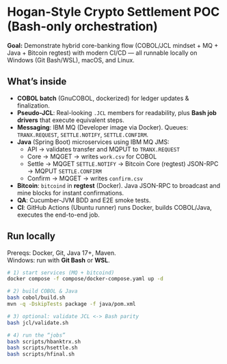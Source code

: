 # Hogan-Style Crypto Settlement POC (Bash-only orchestration)

**Goal:** Demonstrate hybrid core-banking flow (COBOL/JCL mindset + MQ + Java + Bitcoin regtest) with modern CI/CD — all runnable locally on Windows (Git Bash/WSL), macOS, and Linux.

## What’s inside
- **COBOL batch** (GnuCOBOL, dockerized) for ledger updates & finalization.
- **Pseudo-JCL**: Real-looking `.JCL` members for readability, plus **Bash job drivers** that execute equivalent steps.
- **Messaging**: IBM MQ (Developer image via Docker). Queues: `TRANX.REQUEST`, `SETTLE.NOTIFY`, `SETTLE.CONFIRM`.
- **Java** (Spring Boot) microservices using IBM MQ JMS:
  - API → validates transfer and MQPUT to `TRANX.REQUEST`
  - Core → MQGET → writes `work.csv` for COBOL
  - Settle → MQGET `SETTLE.NOTIFY` → Bitcoin Core (regtest) JSON-RPC → MQPUT `SETTLE.CONFIRM`
  - Confirm → MQGET → writes `confirm.csv`
- **Bitcoin**: `bitcoind` in **regtest** (Docker). Java JSON-RPC to broadcast and mine blocks for instant confirmations.
- **QA**: Cucumber-JVM BDD and E2E smoke tests.
- **CI**: GitHub Actions (Ubuntu runner) runs Docker, builds COBOL/Java, executes the end-to-end job.

## Run locally

Prereqs: Docker, Git, Java 17+, Maven.  
Windows: run with **Git Bash** or **WSL**.

```bash
# 1) start services (MQ + bitcoind)
docker compose -f compose/docker-compose.yaml up -d

# 2) build COBOL & Java
bash cobol/build.sh
mvn -q -DskipTests package -f java/pom.xml

# 3) optional: validate JCL <-> Bash parity
bash jcl/validate.sh

# 4) run the “jobs”
bash scripts/hbanktrx.sh
bash scripts/hsettle.sh
bash scripts/hfinal.sh
